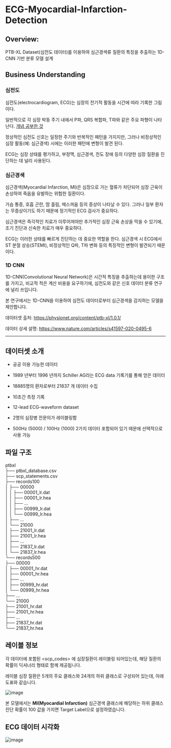 # ECG-Myocardial-Infarction-Detection
## Overview:
PTB-XL Dataset(심전도 데이터)를 이용하여 심근경색류 질환의 특징을 추출하는 1D-CNN 기반 분류 모델 설계 <br>

## Business Understanding
### 심전도
심전도(electrocardiogram, ECG)는 심장의 전기적 활동을 시간에 따라 기록한 그림이다. <br>

일반적으로 각 심장 박동 주기 내에서 P파, QRS 복합파, T파와 같은 주요 파형이 나타난다. [개념 공부한 것](https://kosonkh7.tistory.com/24)<br>

정상적인 심전도 신호는 일정한 주기와 반복적인 패턴을 가지지만, 그러나 비정상적인 심장 활동(예: 심근경색) 시에는 이러한 패턴에 변형이 발견 된다.<br>

ECG는 심장 상태를 평가하고, 부정맥, 심근경색, 전도 장애 등의 다양한 심장 질환을 진단하는 데 널리 사용된다.<br>

### 심근경색
심근경색(Myocardial Infarction, MI)은 심장으로 가는 혈류가 차단되어 심장 근육이 손상하여 죽음을 유발하는 위험한 질환이다.<br>

가슴 통증, 호흡 곤란, 땀 흘림, 메스꺼움 등의 증상이 나타날 수 있다. 그러나 일부 환자는 무증상이기도 하기 때문에 정기적인 ECG 검사가 중요하다.<br>

심근경색은 즉각적인 치료가 이루어져야만 추가적인 심장 근육 손상을 막을 수 있기에, 조기 진단과 신속한 치료가 매우 중요하다. <br>

ECG는 이러한 상태를 빠르게 진단하는 데 중요한 역할을 한다. 심근경색 시 ECG에서 ST 분절 상승(STEMI), 비정상적인 Q파, T파 변화 등의 특징적인 변형이 발견되기 때문이다.<br>


### 1D CNN

1D-CNN(Convolutional Neural Network)은 시간적 특징을 추출하는데 용이한 구조를 가지고, 비교적 적은 계산 비용을 요구하기에, 심전도와 같은 신호 데이터 분류 연구에 널리 쓰입니다.<br>

본 연구에서는 1D-CNN을 이용하여 심전도 데이터로부터 심근경색을 감지하는 모델을 제안합니다.<br>

데이터셋 출처: https://physionet.org/content/ptb-xl/1.0.1/ <br>

데이터 상세 설명: https://www.nature.com/articles/s41597-020-0495-6 <br>

***

## 데이터셋 소개

- 공공 이용 가능한 데이터 

- 1989 년부터 1996 년까지 Schiller AG라는 ECG data 기록기를 통해 얻은 데이터

- 18885명의 환자로부터 21837 개 데이터 수집

- 10초간 측정 기록

- 12-lead ECG-waveform dataset

- 2명의 심장병 전문의가 레이블링함

- 500Hz (5000) / 100Hz (1000) 2가지 데이터 포함되어 있기 때문에 선택적으로 사용 가능

## 파일 구조 
ptbxl<br>
├── ptbxl_database.csv<br>
├── scp_statements.csv<br>
├── records100<br>
│   ├── 00000<br>
│   │   ├── 00001_lr.dat<br>
│   │   ├── 00001_lr.hea<br>
│   │   ├── ...<br>
│   │   ├── 00999_lr.dat<br>
│   │   └── 00999_lr.hea<br>
│   ├── ...<br>
│   └── 21000<br>
│        ├── 21001_lr.dat<br>
│        ├── 21001_lr.hea<br>
│        ├── ...<br>
│        ├── 21837_lr.dat<br>
│        └── 21837_lr.hea<br>
└── records500<br>
   ├── 00000<br>
   │     ├── 00001_hr.dat<br>
   │     ├── 00001_hr.hea<br>
   │     ├── ...<br>
   │     ├── 00999_hr.dat<br>
   │     └── 00999_hr.hea<br>
   ├── ...<br>
   └── 21000<br>
          ├── 21001_hr.dat<br>
          ├── 21001_hr.hea<br>
          ├── ...<br>
          ├── 21837_hr.dat<br>
          └── 21837_hr.hea<br>
          
## 레이블 정보        
각 데이터에 포함된 <scp_codes> 에 심장질환이 레이블링 되어있는데, 해당 질환의 확률이 딕셔너리 형태로 함께 제공됩니다. <br>

레이블 심장 질환은 5개의 주요 클래스와 24개의 하위 클래스로 구성되어 있는데, 아래 도표와 같습니다.<br>

![image](https://user-images.githubusercontent.com/83086978/168457272-1706181d-26cc-4634-a21b-3f6e041bd04c.png)

본 모델에서는 **MI(Myocardial Infarction)** 심근경색 클래스에 해당하는 하위 클래스 진단 확률이 100 값을 가지면 Target Label으로 설정하였습니다.<br>

## ECG 데이터 시각화
![image](https://user-images.githubusercontent.com/83086978/168457354-f9ea4e0a-1fe5-4e7e-b7d6-c406ac44a64c.png)




